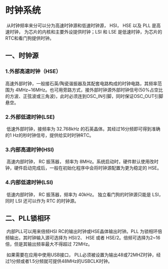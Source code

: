 # 时钟系统

​		从时钟频率来分可以分为高速时钟源和低速时钟源， HSI， HSE 以及 PLL 是高速时钟， 为芯片的内核和主要外设提供时钟；LSI 和 LSE 是低速时钟，为芯片的RTC和看门狗提供时钟。

## 一、时钟源

### 1.外部高速时钟（HSE）

​		高速外部时钟，一般接石英/陶瓷谐振器及其配套电路构成的时钟电路，其频率范围为 4MHz~16MHz。也可用旁路方式，接外部时钟源外部时钟信号(50%占空比的方波、正弦波或三角波)，此时必须连到OSC_IN引脚，同时保证OSC_OUT引脚悬空。

### 2.外部低速时钟(LSE)

​		低速外部时钟，接频率为 32.768kHz 的石英晶体。其经过16分频即可得到准确的1 Hz的秒时钟信号，提供给实时时钟RTC。

### 3.内部高速时钟(HSI)

​		高速内部时钟， RC 振荡器， 频率为 8MHz。系统启动时，硬件默认使用改时钟，硬件启动完成后，一般在初始化程序中会将时钟源配置为更为稳定的 HSE。

### 4.内部低速时钟(LSI)

​		低速内部时钟， RC 振荡器，频率为 40kHz。 独立看门狗的时钟源只能是 LSI，同时 LSI 还可以作为 RTC 的时钟源。

## 二、PLL锁相环

​		内部PLL可以用来倍频HSI RC的输出时钟或HSE晶体输出时钟。PLL 为锁相环倍频输出，其时钟输入源可选择为 HSI/2、 HSE 或者 HSE/2。倍频可选择为2~16 倍，但是其输出频率最大不得超过 72MHz。 

​		如果需要在应用中使用USB接口， PLL必须被设置为输出48或72MHZ时钟，经过1分频或者1.5分频就可提供48MHz的USBCLK时钟。  